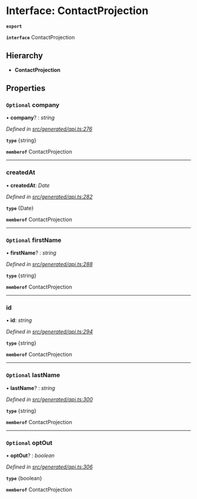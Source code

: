 # Interface: ContactProjection

**`export`** 

**`interface`** ContactProjection

## Hierarchy

* **ContactProjection**

## Properties

### `Optional` company

• **company**? : *string*

*Defined in [src/generated/api.ts:276](https://github.com/mailslurp/mailslurp-client-ts-js/blob/45dbdd8/src/generated/api.ts#L276)*

**`type`** {string}

**`memberof`** ContactProjection

___

###  createdAt

• **createdAt**: *Date*

*Defined in [src/generated/api.ts:282](https://github.com/mailslurp/mailslurp-client-ts-js/blob/45dbdd8/src/generated/api.ts#L282)*

**`type`** {Date}

**`memberof`** ContactProjection

___

### `Optional` firstName

• **firstName**? : *string*

*Defined in [src/generated/api.ts:288](https://github.com/mailslurp/mailslurp-client-ts-js/blob/45dbdd8/src/generated/api.ts#L288)*

**`type`** {string}

**`memberof`** ContactProjection

___

###  id

• **id**: *string*

*Defined in [src/generated/api.ts:294](https://github.com/mailslurp/mailslurp-client-ts-js/blob/45dbdd8/src/generated/api.ts#L294)*

**`type`** {string}

**`memberof`** ContactProjection

___

### `Optional` lastName

• **lastName**? : *string*

*Defined in [src/generated/api.ts:300](https://github.com/mailslurp/mailslurp-client-ts-js/blob/45dbdd8/src/generated/api.ts#L300)*

**`type`** {string}

**`memberof`** ContactProjection

___

### `Optional` optOut

• **optOut**? : *boolean*

*Defined in [src/generated/api.ts:306](https://github.com/mailslurp/mailslurp-client-ts-js/blob/45dbdd8/src/generated/api.ts#L306)*

**`type`** {boolean}

**`memberof`** ContactProjection
